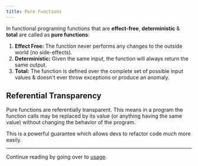 ```yaml
---
title: Pure Functions
---
```


In functional programing functions that are **effect-free**, **deterministic** & **total** are called as **pure functions**:

1. **Effect Free:** The function never performs any changes to the outside world (no side-effects).
2. **Deterministic:** Given the same input, the function will always return the same output.
3. **Total:** The function is defined over the complete set of possible input values & doesn't ever throw exceptions or produce an anomaly.

## Referential Transparency

Pure functions are referentially transparent. This means in a program the function calls may be replaced by its value (or anything having the same value) without changing the behavior of the program.

This is a powerful guarantee which allows devs to refactor code much more easily.

---

Continue reading by going over to [usage](/qio/web/docs/using-qio). 